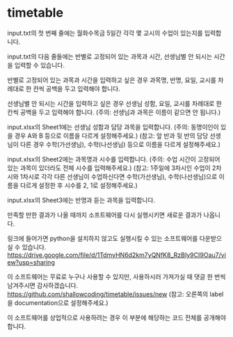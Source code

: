 # timetable
input.txt의 첫 번째 줄에는 월화수목금 5일간 각각 몇 교시의 수업이 있는지를 입력합니다.

input.txt의 다음 줄들에는 반별로 고정되어 있는 과목과 시간, 선생님별 안 되시는 시간을 입력할 수 있습니다.

반별로 고정되어 있는 과목과 시간을 입력하고 싶은 경우 과목명, 반명, 요일, 교시를 차례대로 한 칸씩 공백을 두고 입력해야 합니다.

선생님별 안 되시는 시간을 입력하고 싶은 경우 선생님 성함, 요일, 교시를 차례대로 한 칸씩 공백을 두고 입력해야 합니다.
(주의: 선생님과 과목은 이름이 같으면 안 됩니다.)

input.xlsx의 Sheet1에는 선생님 성함과 담당 과목을 입력합니다.
(주의: 동명이인이 있을 경우 A와 B 등으로 이름을 다르게 설정해주세요.)
(참고: 앞 반과 뒷 반의 담당 선생님이 다른 경우 수학(가선생님), 수학(나선생님) 등으로 이름을 다르게 설정해주세요.)

input.xlsx의 Sheet2에는 과목명과 시수를 입력합니다.
(주의: 수업 시간이 고정되어 있는 과목이 있더라도 전체 시수를 입력해주세요.)
(참고: 1주일에 3차시인 수업이 2차시와 1차시로 각각 다른 선생님이 수업하신다면 수학(가선생님), 수학(나선생님)으로 이름을 다르게 설정한 후 시수를 2, 1로 설정해주세요.)

input.xlsx의 Sheet3에는 반명과 듣는 과목을 입력합니다.

만족할 만한 결과가 나올 때까지 소프트웨어를 다시 실행시키면 새로운 결과가 나옵니다.

링크에 들어가면 python을 설치하지 않고도 실행시킬 수 있는 소프트웨어를 다운받으실 수 있습니다.
https://drive.google.com/file/d/1TdmyHN6d2km7yQNfK8_RzBIy9CI9Oau7/view?usp=sharing

이 소프트웨어는 무료로 누구나 사용할 수 있지만, 사용하시러 가져가실 때 댓글 한 번씩 남겨주시면 감사하겠습니다.
https://github.com/shallowcoding/timetable/issues/new
(참고: 오른쪽의 label을 documentation으로 설정해주세요.)

이 소프트웨어를 상업적으로 사용하려는 경우 이 부분에 해당하는 코드 전체를 공개해야 합니다.
